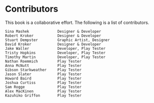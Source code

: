 # Contributors
This book is a collaborative effort. The following is a list of contributors.

	Sina Mashek			    Designer & Developer
	Robert Kroker		    Designer & Developer
	Stuart Dempster	 	 	Graphic Artist, Designer
	David Kroker		    Designer & Developer
	Jake Waller		    	Developer, Play Tester
	Tristy Hopkins		  	Developer, Play Tester
	Timothy Martin	 	 	Developer, Play Tester
	Nathan Roemmich	 	 	Play Tester
	Anna McNutt			    Play Tester
	Gibson Starkweather		Play Tester
	Jason Slater	     	Play Tester
	Howard Baird	    	Play Tester
	Joshua Curtiss	  		Play Tester
	Sam Rogge		      	Play Tester
	Alex MacKinen	    	Play Tester
	Kazuhiko Griffon		Play Tester

